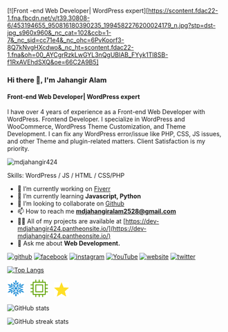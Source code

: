 [![Front -end Web Developer| WordPress expert][https://scontent.fdac22-1.fna.fbcdn.net/v/t39.30808-6/453194655_950816180390235_1994582276200024179_n.jpg?stp=dst-jpg_s960x960&_nc_cat=102&ccb=1-7&_nc_sid=cc71e4&_nc_ohc=6PvKoorf3-8Q7kNvgHXcdwo&_nc_ht=scontent.fdac22-1.fna&oh=00_AYCgrRzkLwGYL3nQgUBlAB_FYyk1Tl8SB-f1RxAVEhdSXQ&oe=66C2A9B5]
### Hi there 👋, I'm Jahangir Alam
#### Front-end Web Developer| WordPress expert

I have over 4 years of experience as a Front-end Web Developer with WordPress. Frontend Developer. I specialize in WordPress and WooCommerce, WordPress Theme Customization, and Theme Development. I can fix any WordPress error/issue like PHP, CSS, JS issues, and other Theme and plugin-related matters. Client Satisfaction is my priority.
<p align="left"> <img src="https://komarev.com/ghpvc/?username=mdjahangir424&label=Profile%20views&color=0e75b6&style=flat" alt="mdjahangir424" /> </p>
Skills: WordPress / JS / HTML / CSS/PHP

- 🔭 I’m currently working on [Fiverr](https://www.fiverr.com/jahangir424?up_rollout=true)
- 🌱 I’m currently learning **Javascript, Python**
- 👯 I’m looking to collaborate on [Github](https://github.com/mdjahangir424)
- 📫 How to reach me **mdjahangiralam2528@gmail.com**
-  👨‍💻 All of my projects are available at [https://dev-mdjahangir424.pantheonsite.io/](https://dev-mdjahangir424.pantheonsite.io/)
- 💬 Ask me about **Web Development.**

[<img src='https://cdn.jsdelivr.net/npm/simple-icons@3.0.1/icons/github.svg' alt='github' height='40'>](https://github.com/mdjahangir424)  [<img src='https://cdn.jsdelivr.net/npm/simple-icons@3.0.1/icons/facebook.svg' alt='facebook' height='40'>](https://www.facebook.com/mdjahangir424)  [<img src='https://cdn.jsdelivr.net/npm/simple-icons@3.0.1/icons/instagram.svg' alt='instagram' height='40'>](https://www.instagram.com/mdjahangir_424/)  [<img src='https://cdn.jsdelivr.net/npm/simple-icons@3.0.1/icons/youtube.svg' alt='YouTube' height='40'>](https://www.youtube.com/channel/maxtechpoint)  [<img src='https://cdn.jsdelivr.net/npm/simple-icons@3.0.1/icons/icloud.svg' alt='website' height='40'>](https://dev-mdjahangir424.pantheonsite.io/)  [<img src='https://cdn.jsdelivr.net/npm/simple-icons@3.0.1/icons/twitter.svg' alt='twitter' height='40'>](https://twitter.com/mdjahangir424)  


[![Top Langs](https://github-readme-stats.vercel.app/api/top-langs/?username=mdjahangir424)](https://github.com/anuraghazra/github-readme-stats)

<a href='https://archiveprogram.github.com/'><img src='https://raw.githubusercontent.com/acervenky/animated-github-badges/master/assets/acbadge.gif' width='40' height='40'></a> <a href='https://docs.github.com/en/developers'><img src='https://raw.githubusercontent.com/acervenky/animated-github-badges/master/assets/devbadge.gif' width='40' height='40'></a> <a href='https://stars.github.com/'><img src='https://raw.githubusercontent.com/acervenky/animated-github-badges/master/assets/starbadge.gif' width='35' height='35'></a> 


![GitHub stats](https://github-readme-stats.vercel.app/api?username=mdjahangir424&show_icons=true)  

![GitHub streak stats](https://streak-stats.demolab.com/?user=mdjahangir424)  
